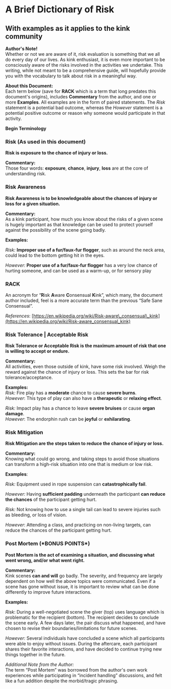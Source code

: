 # A Brief Dictionary of Risk

## With examples as it applies to the kink community

**Author's Note\!**  
Whether or not we are aware of it, risk evaluation is something that we all do every day of our lives.  As kink enthusiast, it is even more important to be consciously aware of the risks involved in the activities we undertake.  This writing, while not meant to be a comprehensive guide, will hopefully provide you with the vocabulary to talk about risk in a meaningful way.

**About this Document:**  
Each term below (save for **RACK** which is a term that long predates this document's origins), includes **Commentary** from the author, and one or more **Examples**.  All examples are in the form of paired statements.  The *Risk* statement is a potential bad outcome, whereas the *However* statement is a potential positive outcome or reason why someone would participate in that activity.

**Begin Terminology**

### Risk (As used in this document)

**Risk is exposure to the chance of injury or loss.**

**Commentary:**  
Those four words: **exposure**, **chance**, **injury**, **loss** are at the core of understanding risk.

### Risk Awareness

**Risk Awareness is to be knowledgeable about the chances of injury or loss for a given situation.**

**Commentary:**  
As a kink participant, how much you know about the risks of a given scene is hugely important as that knowledge can be used to protect yourself against the possibility of the scene going badly.

**Examples:**

*Risk:* **Improper use of a fur/faux-fur flogger**, such as around the neck area, could lead to the bottom getting hit in the eyes.

*However:* **Proper use of a fur/faux-fur flogger** has a very low chance of hurting someone, and can be used as a warm-up, or for sensory play

### RACK

An acronym for “**R**isk **A**ware **C**onsensual **K**ink”, which many, the document author included, feel is a more accurate term than the previous “Safe Sane Consensual”.

*References*: [https://en.wikipedia.org/wiki/Risk-aware\_consensual\_kink](https://en.wikipedia.org/wiki/Risk-aware_consensual_kink)

### Risk Tolerance | Acceptable Risk

**Risk Tolerance or Acceptable Risk is the maximum amount of risk that one is willing to accept or endure.**

**Commentary:**  
All activities, even those outside of kink, have some risk involved.  Weigh the reward against the chance of injury or loss.  This sets the bar for risk tolerance/acceptance.

**Examples:**  
*Risk:* Fire play has a **moderate** chance to cause **severe burns**.    
*However*: This type of play can also have a **therapeutic** or **relaxing effect**.

*Risk:* Impact play has a chance to leave **severe bruises** or cause **organ damage**.    
*However*: The endorphin rush can be **joyful** or **exhilarating**. 

### Risk Mitigation

**Risk Mitigation are the steps taken to reduce the chance of injury or loss.**

**Commentary:**  
Knowing what could go wrong, and taking steps to avoid those situations can transform a high-risk situation into one that is medium or low risk.

**Examples**:

*Risk:* Equipment used in rope suspension can **catastrophically fail**.  

*However:* Having **sufficient padding** underneath the participant **can reduce the chances** of the participant getting hurt.

*Risk:* Not knowing how to use a single tail can lead to severe injuries such as bleeding, or loss of vision.  

*However*: Attending a class, and practicing on non-living targets, can reduce the chances of the participant getting hurt.

### Post Mortem (\*BONUS POINTS\*)

**Post Mortem is the act of examining a situation, and discussing what went wrong, and/or what went right.**

**Commentary:**  
Kink scenes **can and will** go badly.  The severity, and frequency are largely dependent on how well the above topics were communicated.  Even if a scene has gone without issue, it is important to review what can be done differently to improve future interactions.

**Examples:**

*Risk*: During a well-negotiated scene the giver (top) uses language which is problematic for the recipient (bottom).  The recipient decides to conclude the scene early.  A few days later, the pair discuss what happened, and have chosen to revise their boundaries/limitations for future scenes.

*However:* Several individuals have concluded a scene which all participants were able to enjoy without issues.  During the aftercare, each participant shares their favorite interactions, and have decided to continue trying new things together in the future.

*Additional Note from the Author:*  
The term “Post Mortem” was borrowed from the author's own work experiences while participating in “incident handling” discussions, and felt like a fun addition despite the morbid/tragic phrasing.